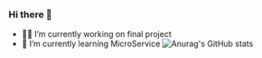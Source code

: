 ### Hi there 👋

<!--
**Pikachudy/Pikachudy** is a ✨ _special_ ✨ repository because its `README.md` (this file) appears on your GitHub profile.

Here are some ideas to get you started:

- 🔭 I’m currently working on ...
- 🌱 I’m currently learning ...
- 👯 I’m looking to collaborate on ...
- 🤔 I’m looking for help with ...
- 💬 Ask me about ...
- 📫 How to reach me: ...
- 😄 Pronouns: ...
- ⚡ Fun fact: ...
-->
- 😶‍🌫️ I’m currently working on final project
- 🌱 I’m currently learning MicroService
![Anurag's GitHub stats](https://github-readme-stats.vercel.app/api?username=Pikachudy&count_private=true&show_icons=true&theme=vue)
